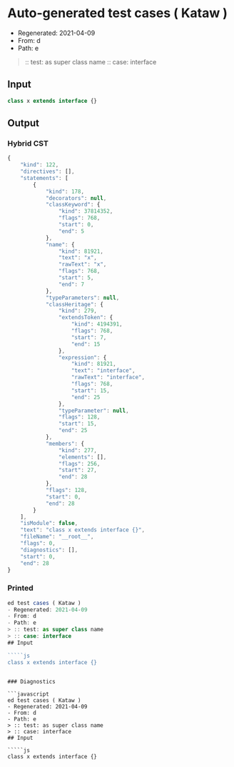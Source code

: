# Auto-generated test cases ( Kataw )
- Regenerated: 2021-04-09
- From: d
- Path: e
> :: test: as super class name
> :: case: interface
## Input

`````js
class x extends interface {}
`````

## Output

### Hybrid CST

```javascript
{
    "kind": 122,
    "directives": [],
    "statements": [
        {
            "kind": 178,
            "decorators": null,
            "classKeyword": {
                "kind": 37814352,
                "flags": 768,
                "start": 0,
                "end": 5
            },
            "name": {
                "kind": 81921,
                "text": "x",
                "rawText": "x",
                "flags": 768,
                "start": 5,
                "end": 7
            },
            "typeParameters": null,
            "classHeritage": {
                "kind": 279,
                "extendsToken": {
                    "kind": 4194391,
                    "flags": 768,
                    "start": 7,
                    "end": 15
                },
                "expression": {
                    "kind": 81921,
                    "text": "interface",
                    "rawText": "interface",
                    "flags": 768,
                    "start": 15,
                    "end": 25
                },
                "typeParameter": null,
                "flags": 128,
                "start": 15,
                "end": 25
            },
            "members": {
                "kind": 277,
                "elements": [],
                "flags": 256,
                "start": 27,
                "end": 28
            },
            "flags": 128,
            "start": 0,
            "end": 28
        }
    ],
    "isModule": false,
    "text": "class x extends interface {}",
    "fileName": "__root__",
    "flags": 0,
    "diagnostics": [],
    "start": 0,
    "end": 28
}
```

### Printed

```javascript
ed test cases ( Kataw )
- Regenerated: 2021-04-09
- From: d
- Path: e
> :: test: as super class name
> :: case: interface
## Input

`````js
class x extends interface {}
`````
```

### Diagnostics

```javascript
ed test cases ( Kataw )
- Regenerated: 2021-04-09
- From: d
- Path: e
> :: test: as super class name
> :: case: interface
## Input

`````js
class x extends interface {}
`````
```

